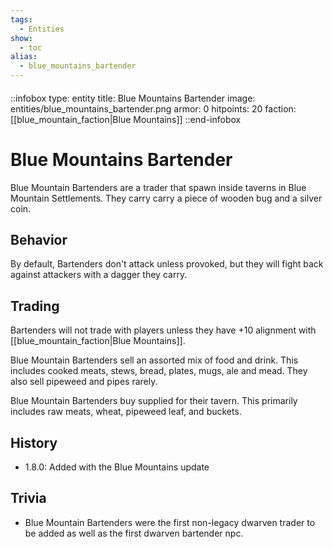 ```yaml
---
tags:
  - Entities
show:
  - toc
alias:
  - blue_mountains_bartender
---
```


####

::infobox
type: entity
title: Blue Mountains Bartender
image: entities/blue_mountains_bartender.png
armor: 0
hitpoints: 20
faction: [[blue_mountain_faction|Blue Mountains]]
::end-infobox

# Blue Mountains Bartender

Blue Mountain Bartenders are a trader that spawn inside taverns in Blue Mountain Settlements. They carry carry a piece of wooden bug and a silver coin.

## Behavior

By default, Bartenders don't attack unless provoked, but they will fight back against attackers with a dagger they carry.

## Trading

Bartenders will not trade with players unless they have +10 alignment with [[blue_mountain_faction|Blue Mountains]]. 

Blue Mountain Bartenders sell an assorted mix of food and drink. This includes cooked meats, stews, bread, plates, mugs, ale and mead. They also sell pipeweed and pipes rarely.

Blue Mountain Bartenders buy supplied for their tavern. This primarily includes raw meats, wheat, pipeweed leaf, and buckets.

## History
- 1.8.0: Added with the Blue Mountains update

## Trivia

- Blue Mountain Bartenders were the first non-legacy dwarven trader to be added as well as the first dwarven bartender npc.